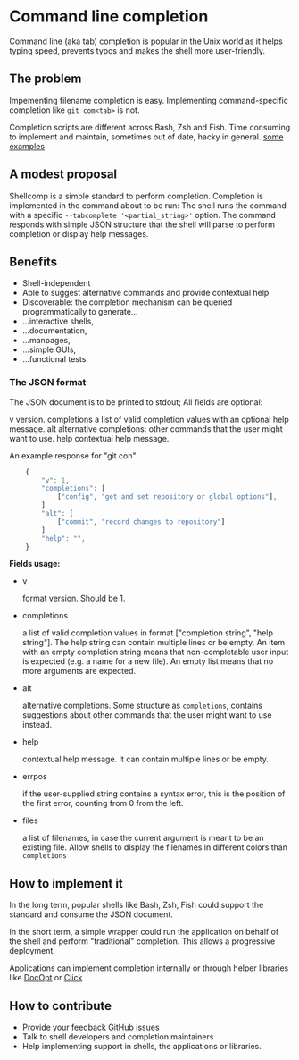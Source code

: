 # Command line completion

Command line (aka tab) completion is popular in the Unix world as it helps typing speed, prevents typos and makes the shell more user-friendly.

## The problem

Impementing filename completion is easy.
Implementing command-specific completion like `git com<tab>` is not.

Completion scripts are different across Bash, Zsh and Fish. Time consuming to implement and maintain, sometimes out of date, hacky in general. [some](https://github.com/zsh-users/zsh-completions/blob/master/zsh-completions-howto.org) [examples](https://anonscm.debian.org/cgit/bash-completion/debian.git/tree/completions)

## A modest proposal

Shellcomp is a simple standard to perform completion.
Completion is implemented in the command about to be run:
The shell runs the command with a specific `--tabcomplete '<partial_string>'` option.
The command responds with simple JSON structure that the shell will parse to perform completion or display help messages.

## Benefits

* Shell-independent
* Able to suggest alternative commands and provide contextual help
* Discoverable: the completion mechanism can be queried programmatically to generate...
* ...interactive shells,
* ...documentation,
* ...manpages,
* ...simple GUIs,
* ...functional tests.

### The JSON format

The JSON document is to be printed to stdout; All fields are optional:

v
  version.
completions
  a list of valid completion values with an optional help message.
alt
  alternative completions: other commands that the user might want to use.
help
  contextual help message.

An example response for "git con<TAB>"

```javascript
    {
        "v": 1,
        "completions": [
            ["config", "get and set repository or global options"],
        ]
        "alt": [
            ["commit", "record changes to repository"]
        ]
        "help": "",
    }
```

**Fields usage:**

- v

   format version. Should be 1.

- completions

   a list of valid completion values in format ["completion string", "help string"]. The help string can contain multiple lines or be empty. An item with an empty completion string means that non-completable user input is expected (e.g. a name for a new file). An empty list means that no more arguments are expected.

- alt

   alternative completions. Some structure as `completions`, contains suggestions about other commands that the user might want to use instead.
 
- help

   contextual help message. It can contain multiple lines or be empty.
   
- errpos

   if the user-supplied string contains a syntax error, this is the position of the first error, counting from 0 from the left.
   
- files

  a list of filenames, in case the current argument is meant to be an existing file. Allow shells to display the filenames in different colors than `completions`

## How to implement it

In the long term, popular shells like Bash, Zsh, Fish could support the standard and consume the JSON document.

In the short term, a simple wrapper could run the application on behalf of the shell and perform "traditional" completion. This allows a progressive deployment.

Applications can implement completion internally or through helper libraries
like [DocOpt](http://docopt.org) or [Click](http://click.pocoo.org/5/)

## How to contribute

- Provide your feedback [GitHub issues](https://github.com/shellcomp/shellcomp.github.io/issues)
- Talk to shell developers and completion maintainers
- Help implementing support  in shells, the applications or libraries.
